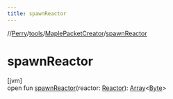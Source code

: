 ```yaml
---
title: spawnReactor
---
```

//[Perry](../../../index.html)/[tools](../index.html)/[MaplePacketCreator](index.html)/[spawnReactor](spawn-reactor.html)



# spawnReactor



[jvm]\
open fun [spawnReactor](spawn-reactor.html)(reactor: [Reactor](../../server.maps/-reactor/index.html)): [Array](https://kotlinlang.org/api/latest/jvm/stdlib/kotlin/-array/index.html)<[Byte](https://kotlinlang.org/api/latest/jvm/stdlib/kotlin/-byte/index.html)>




